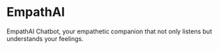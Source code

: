 # EmpathAI
EmpathAI Chatbot, your empathetic companion that not only listens but understands your feelings. 
